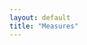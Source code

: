 ```yaml
---
layout: default
title: "Measures"
---
```


<head>
    <meta charset="utf-8">
    <meta name="viewport" content="width=device-width, initial-scale=1.0">
    <title>Psychometric Measures</title>
    <link rel="stylesheet" href="{{ '/assets/css/style.css' | relative_url }}">
    <style>
        .psychometric-container {
            max-width: 1200px;
            margin: 0 auto;
            padding: 2rem;
        }

        .measure-selector {
            margin-bottom: 2rem;
        }

        .measure-buttons {
            display: flex;
            flex-wrap: wrap;
            gap: 10px;
            margin-bottom: 20px;
        }

        .measure-btn {
            padding: 10px 20px;
            border: 2px solid var(--primary);
            background: white;
            color: var(--primary);
            border-radius: 6px;
            cursor: pointer;
            transition: all 0.3s ease;
            font-size: 14px;
            font-weight: 500;
        }

        .measure-btn:hover {
            background: var(--primary);
            color: white;
        }

        .measure-btn.active {
            background: var(--primary);
            color: white;
            box-shadow: 0 4px 8px rgba(44, 108, 177, 0.3);
        }

        .measure-info {
            background: var(--light-bg);
            border-left: 4px solid var(--primary);
            padding: 1.5rem;
            margin-bottom: 2rem;
            border-radius: 0 8px 8px 0;
        }

        .measure-info h3 {
            margin-top: 0;
            color: var(--primary);
        }

        .citation {
            font-family: 'Georgia', serif;
            font-size: 14px;
            line-height: 1.6;
            color: #444;
            margin: 12px 0;
            padding: 15px 20px;
            background-color: #fafafa;
            border-left: 3px solid #e15759;
            border-radius: 4px;
        }

        .citation .author { font-weight: 600; color: #333; }
        .citation .year { color: #666; }
        .citation .title { font-style: italic; }
        .citation .journal { color: #555; }
        .citation .volume, .citation .pages { color: #666; }
        .citation .url { word-break: break-all; margin-top: 8px; }
        .citation .url a { color: #4e79a7; text-decoration: none; border-bottom: 1px dotted #4e79a7; }
        .citation .url a:hover { color: #e15759; border-bottom-style: solid; }

        .measures-table {
            width: 100%;
            border-collapse: collapse;
            background: white;
            border-radius: 8px;
            overflow: hidden;
            box-shadow: 0 4px 12px rgba(0,0,0,0.1);
        }

        .measures-table th {
            background: var(--primary);
            color: white;
            font-weight: 600;
            padding: 15px 12px;
            text-align: left;
            font-size: 14px;
        }

        .measures-table td {
            padding: 12px;
            border-bottom: 1px solid var(--border);
            vertical-align: top;
            font-size: 14px;
            line-height: 1.5;
        }

        .measures-table tr:nth-child(even) {
            background-color: #f8f9fa;
        }

        .measures-table tr:hover {
            background-color: rgba(44, 108, 177, 0.05);
        }

        .variable-column { 
            font-family: 'Courier New', monospace; 
            font-weight: 600;
            color: var(--primary);
            width: 15%;
        }

        .question-column { 
            width: 45%; 
            line-height: 1.4;
        }

        .response-column { 
            width: 40%; 
            font-size: 13px;
        }

        .response-options {
            margin: 0;
            padding: 0;
            list-style: none;
        }

        .response-options li {
            margin-bottom: 4px;
            padding: 2px 6px;
            background: #f1f3f4;
            border-radius: 3px;
            font-size: 12px;
        }

        .loading {
            text-align: center;
            padding: 2rem;
            color: var(--text-muted);
        }

        .no-data {
            text-align: center;
            padding: 2rem;
            color: var(--text-muted);
            font-style: italic;
        }

        .item-count {
            background: var(--secondary);
            color: white;
            padding: 4px 8px;
            border-radius: 12px;
            font-size: 12px;
            font-weight: 600;
            margin-left: 8px;
        }

        @media (max-width: 768px) {
            .psychometric-container {
                padding: 1rem;
            }
            
            .measure-buttons {
                flex-direction: column;
            }
            
            .measure-btn {
                width: 100%;
                text-align: center;
            }
            
            .measures-table {
                font-size: 12px;
            }
            
            .measures-table th,
            .measures-table td {
                padding: 8px;
            }
        }
    </style>
</head>

# Data

<div class="highlight-box">
<p><strong>The GeoSmoking Study</strong> collected comprehensive data across multiple domains to understand the relationship between tobacco retail environments and smoking behavior.</p>
</div>

## Data Overview

<div class="research-grid">
<div class="research-item">
<h4>📍 Geospatial Data</h4>
<p>GPS coordinates, retail environment mapping, and tobacco outlet exposure measures collected continuously throughout the study.</p>
<div class="key-statistic">
<span class="statistic-number">2.1M+</span>
<span class="statistic-description">GPS coordinates collected</span>
</div>
</div>
<div class="research-item">
<h4>📱 EMA Data</h4>
<p>Real-time ecological momentary assessments of craving, mood, and smoking behavior via smartphone app.</p>
<div class="key-statistic">
<span class="statistic-number">15,000+</span>
<span class="statistic-description">EMA responses collected</span>
</div>
</div>
<div class="research-item">
<h4>📊 Survey Data</h4>
<p>Validated psychometric instruments and custom measures collected at multiple timepoints.</p>
<div class="key-statistic">
<span class="statistic-number">25+</span>
<span class="statistic-description">survey instruments administered</span>
</div>
</div>
</div>

## Data Collection Timeline

<div class="research-timeline">
<div class="timeline-item">
<span class="timeline-marker">Baseline</span>
<h4>Initial Assessment</h4>
<p>Demographics, smoking history, psychometric measures, location tracking setup</p>
</div>
<div class="timeline-item">
<span class="timeline-marker">Continuous</span>
<h4>Real-Time Data</h4>
<p>EMA surveys, GPS tracking, image rating tasks throughout study period</p>
</div>
<div class="timeline-item">
<span class="timeline-marker">Follow-up</span>
<h4>Post-Intervention</h4>
<p>Repeated measures, fMRI data, study completion assessments</p>
</div>
</div>

## Data Categories

<div class="method-card">
<h3>📋 Demographics & Screening</h3>
<p>Participant characteristics, eligibility criteria, and baseline smoking behavior collected during initial screening and enrollment.</p>
</div>

**Key Variables:**
- Age, gender, race/ethnicity, education, income
- Smoking history and current patterns
- Geographic location and mobility
- COVID-19 vaccination status

<div class="method-card">
<h3>📱 Ecological Momentary Assessment (EMA)</h3>
<p>Real-time data collected via smartphone app throughout the study period to capture moment-to-moment experiences and behaviors.</p>
</div>

**Assessment Domains:**
- Cigarette craving intensity and triggers
- Current mood and stress levels
- Recent smoking behavior
- Location and social context
- Environmental cues and exposures

<div class="method-card">
<h3>📍 Geospatial & Environmental Data</h3>
<p>GPS coordinates and environmental context data used to assess tobacco retail exposure and mobility patterns.</p>
</div>

**Spatial Measures:**
- Continuous GPS tracking data
- Tobacco retail outlet locations
- Proximity to tobacco retailers
- Exposure duration and frequency
- Mobility patterns and activity spaces

<div class="method-card">
<h3>🧠 Neuroimaging Data</h3>
<p>fMRI data collected during tobacco cue reactivity tasks to measure neural responses to smoking and retail environment cues.</p>
</div>

**Imaging Components:**
- Task-based fMRI during image rating
- T1-weighted structural scans
- T2-weighted structural scans
- Fieldmap scans for distortion correction

<div class="method-card">
<h3>📊 Psychometric Assessments</h3>
<p>Validated survey instruments administered at multiple timepoints to assess smoking-related behaviors, cognitions, and individual differences.</p>
</div>

**Instrument Categories:**
- Smoking dependence and motivation
- Stress and coping measures
- Personality and individual differences
- Social and environmental factors
- Cessation intentions and self-efficacy

## Interactive Data Codebook

<div class="cta-container">
<a href="#" class="btn btn-primary">
📊 Explore Variable Codebook
</a>
<a href="#" class="btn btn-outline">
📁 Download Data Dictionary
</a>
</div>

## Data Access & Documentation

<div class="side-by-side">
<div>
<h4>📄 Documentation</h4>
<ul>
<li>Complete variable codebook with descriptions</li>
<li>Data collection protocols and procedures</li>
<li>Quality control and validation methods</li>
<li>Missing data patterns and handling</li>
</ul>
</div>
<div>
<h4>🔒 Data Access</h4>
<ul>
<li>De-identified datasets available for research</li>
<li>Data use agreements required</li>
<li>Secure data sharing protocols</li>
<li>Collaborative analysis opportunities</li>
</ul>
</div>
</div>

## Summary Statistics

<div class="research-grid">
<div class="research-item">
<h4>Participants</h4>
<div class="key-statistic">
<span class="statistic-number">N = XXX</span>
<span class="statistic-description">completed study protocol</span>
</div>
</div>
<div class="research-item">
<h4>Data Points</h4>
<div class="key-statistic">
<span class="statistic-number">XX,XXX</span>
<span class="statistic-description">total observations collected</span>
</div>
</div>
<div class="research-item">
<h4>Variables</h4>
<div class="key-statistic">
<span class="statistic-number">XXX+</span>
<span class="statistic-description">unique variables measured</span>
</div>
</div>


<div class="psychometric-container">
    <h1>Psychometric Measures</h1>
    
    <div class="highlight-box">
        <p><strong>Interactive Codebook:</strong> Select a psychometric measure below to view the complete variable list, questions, and response options used in the GeoSmoking Study.</p>
    </div>

    <div class="measure-selector">
        <h3>Select a Measure:</h3>
        <div class="measure-buttons" id="measure-buttons">
            <!-- Buttons will be populated by JavaScript -->
        </div>
    </div>

    <div class="measure-info" id="measure-info" style="display: none;">
        <!-- Measure description and citation will appear here -->
    </div>

    <div class="table-container">
        <table class="measures-table">
            <thead>
                <tr>
                    <th class="variable-column">Variable</th>
                    <th class="question-column">Question/Item</th>
                    <th class="response-column">Response Options</th>
                </tr>
            </thead>
            <tbody id="measures-table-body">
                <tr>
                    <td colspan="3" class="loading">
                        Loading psychometric measures...
                    </td>
                </tr>
            </tbody>
        </table>
    </div>
</div>

<script>
    // This will hold your CSV data
    let psychometricData = [];
    let currentMeasure = null;

    // Function to parse CSV data
    function parseCSV(csvText) {
        const lines = csvText.split('\n').filter(line => line.trim());
        const headers = lines[0].split(',').map(h => h.trim().replace(/"/g, ''));
        
        const data = [];
        for (let i = 1; i < lines.length; i++) {
            const values = parseCSVLine(lines[i]);
            if (values.length === headers.length) {
                const row = {};
                headers.forEach((header, index) => {
                    row[header] = values[index];
                });
                data.push(row);
            }
        }
        return data;
    }

    // Helper function to parse CSV line (handles quotes)
    function parseCSVLine(line) {
        const result = [];
        let current = '';
        let inQuotes = false;
        
        for (let i = 0; i < line.length; i++) {
            const char = line[i];
            
            if (char === '"') {
                inQuotes = !inQuotes;
            } else if (char === ',' && !inQuotes) {
                result.push(current.trim());
                current = '';
            } else {
                current += char;
            }
        }
        result.push(current.trim());
        return result;
    }

    // Function to format response options
    function formatResponseOptions(choices) {
        if (!choices || choices.trim() === '') return 'N/A';
        
        const options = choices.split('|').map(opt => opt.trim());
        const formattedOptions = options.map(option => {
            // Handle "1, Strongly agree" format
            const parts = option.split(',').map(p => p.trim());
            if (parts.length === 2) {
                return `${parts[0]}: ${parts[1]}`;
            }
            return option;
        });
        
        return `<ul class="response-options">${formattedOptions.map(opt => `<li>${opt}</li>`).join('')}</ul>`;
    }

    // Function to clean question text
    function cleanQuestionText(fieldLabel) {
        if (!fieldLabel) return '';
        
        // Remove instruction prefixes like "Please indicate the extent..."
        let cleaned = fieldLabel.replace(/^.*?\.\.\./g, '').trim();
        
        // If no "..." found, use the full text
        if (cleaned === '') cleaned = fieldLabel;
        
        return cleaned;
    }

    // Function to get unique measures from data
    function getUniqueMeasures(data) {
        const measures = [...new Set(data.map(row => row['Section Header']).filter(Boolean))];
        return measures.sort();
    }

    // Function to create measure buttons
    function createMeasureButtons(measures) {
        const container = document.getElementById('measure-buttons');
        container.innerHTML = '';
        
        measures.forEach(measure => {
            const button = document.createElement('button');
            button.className = 'measure-btn';
            button.textContent = formatMeasureName(measure);
            button.onclick = () => selectMeasure(measure);
            container.appendChild(button);
        });
    }

    // Function to format measure name for display
    function formatMeasureName(measure) {
        return measure
            .replace(/_from_qualtrics/g, '')
            .replace(/_/g, ' ')
            .split(' ')
            .map(word => word.charAt(0).toUpperCase() + word.slice(1).toLowerCase())
            .join(' ');
    }

    // Function to select and display a measure
    function selectMeasure(measure) {
        currentMeasure = measure;
        
        // Update button states
        document.querySelectorAll('.measure-btn').forEach(btn => {
            btn.classList.remove('active');
            if (btn.textContent === formatMeasureName(measure)) {
                btn.classList.add('active');
            }
        });
        
        // Filter data for this measure
        const measureData = psychometricData.filter(row => row['Section Header'] === measure);
        
        // Update measure info
        updateMeasureInfo(measureData);
        
        // Update table
        updateTable(measureData);
    }

    // Function to update measure info section
    function updateMeasureInfo(measureData) {
        const infoDiv = document.getElementById('measure-info');
        
        if (measureData.length === 0) {
            infoDiv.style.display = 'none';
            return;
        }
        
        const firstRow = measureData[0];
        const codebookInfo = firstRow['Codebook Info'] || '';
        const formInfo = firstRow['Form Info'] || '';
        
        let content = `<h3>${formatMeasureName(currentMeasure)} <span class="item-count">${measureData.length} items</span></h3>`;
        
        if (formInfo) {
            content += `<div class="form-content">${formInfo}</div>`;
        }
        
        if (codebookInfo) {
            content += `<div class="citation-content">${codebookInfo}</div>`;
        }
        
        infoDiv.innerHTML = content;
        infoDiv.style.display = 'block';
    }

    // Function to update table with measure data
    function updateTable(measureData) {
        const tbody = document.getElementById('measures-table-body');
        
        if (measureData.length === 0) {
            tbody.innerHTML = '<tr><td colspan="3" class="no-data">No data available for this measure.</td></tr>';
            return;
        }
        
        const rows = measureData.map(row => {
            const variable = row['Variable / Field Name'] || '';
            const question = cleanQuestionText(row['Field Label'] || '');
            const responses = formatResponseOptions(row['Choices, Calculations, OR Slider Labels'] || '');
            
            return `
                <tr>
                    <td class="variable-column">${variable}</td>
                    <td class="question-column">${question}</td>
                    <td class="response-column">${responses}</td>
                </tr>
            `;
        }).join('');
        
        tbody.innerHTML = rows;
    }

    // Function to load CSV data
    async function loadPsychometricData() {
        try {
            // Replace this URL with the path to your CSV file
            const response = await fetch('{{ "/assets/data/psychometric_data.csv" | relative_url }}');
            const csvText = await response.text();
            
            psychometricData = parseCSV(csvText);
            
            // Filter for survey measures only
            psychometricData = psychometricData.filter(row => 
                row['Form Name'] === 'survey_measures' && 
                row['Section Header']
            );
            
            const measures = getUniqueMeasures(psychometricData);
            createMeasureButtons(measures);
            
            // Select first measure by default
            if (measures.length > 0) {
                selectMeasure(measures[0]);
            } else {
                document.getElementById('measures-table-body').innerHTML = 
                    '<tr><td colspan="3" class="no-data">No psychometric measures found in the data.</td></tr>';
            }
            
        } catch (error) {
            console.error('Error loading psychometric data:', error);
            document.getElementById('measures-table-body').innerHTML = 
                '<tr><td colspan="3" class="no-data">Error loading data. Please check the CSV file path.</td></tr>';
        }
    }

    // Initialize when page loads
    document.addEventListener('DOMContentLoaded', loadPsychometricData);
</script>

</html>